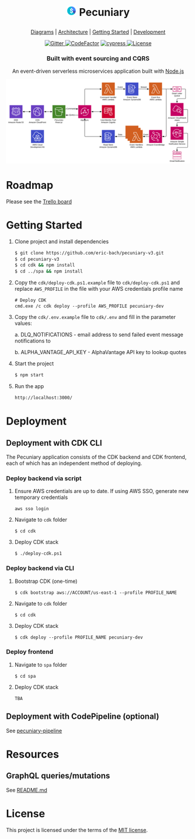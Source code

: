 <h1 align="center">
  <p align="center">
    <img src="diagrams/icon.png" height="28" width="28" alt="icon">
    Pecuniary
  </p>
</h1>

<p align="center">
  <a href="diagrams">Diagrams</a> |
  <a href="ARCHITECTURE.md">Architecture</a> |
  <a href="#getting-started">Getting Started</a> |
  <a href="#environment-setup">Development</a>
</p>

<p align="center">
  <a href="https://gitter.im/pecuniary/community">
    <img src="https://img.shields.io/gitter/room/pecuniary/community" alt="Gitter"/>
  </a>
  <a href="https://www.codefactor.io/repository/github/eric-bach/pecuniary"><img src="https://www.codefactor.io/repository/github/eric-bach/pecuniary/badge" alt="CodeFactor" /></a>
  <a href="https://cypress.io">
    <img src="https://img.shields.io/badge/cypress.io-tests-green.svg?style=flat-square" alt="cypress"/>
  </a>
  <a href="https://github.com/eric-bach/pecuniary/blob/master/LICENSE">
    <img src="https://img.shields.io/badge/license-MIT-green.svg" alt="License" />
  </a>
</p>

<h3 align="center">
  Built with event sourcing and CQRS
</h3>

<p align="center">
  An event-driven serverless microservices application built with <a href="https://nodejs.org">Node.js</a>
</p>

![Top Level](diagrams/toplevel.jpg)

# Roadmap

Please see the [Trello board](https://trello.com/b/7lA2gwTs/pecuniary)

# Getting Started

1. Clone project and install dependencies

   ```bash
   $ git clone https://github.com/eric-bach/pecuniary-v3.git
   $ cd pecuniary-v3
   $ cd cdk && npm install
   $ cd ../spa && npm install
   ```

2. Copy the `cdk/deploy-cdk.ps1.example` file to `cdk/deploy-cdk.ps1` and replace `AWS_PROFILE` in the file with your AWS credentials profile name

   ```
   # Deploy CDK
   cmd.exe /c cdk deploy --profile AWS_PROFILE pecuniary-dev
   ```

3. Copy the `cdk/.env.example` file to `cdk/.env` and fill in the parameter values:

   a. DLQ_NOTIFICATIONS - email address to send failed event message notifications to

   b. ALPHA_VANTAGE_API_KEY - AlphaVantage API key to lookup quotes

4. Start the project

   ```bash
   $ npm start
   ```

5. Run the app

   ```bash
   http://localhost:3000/
   ```

# Deployment

## Deployment with CDK CLI

The Pecuniary application consists of the CDK backend and CDK frontend, each of which has an independent method of deploying.

### Deploy backend via script

1. Ensure AWS credentials are up to date. If using AWS SSO, generate new temporary credentials

   ```
   aws sso login
   ```

2. Navigate to `cdk` folder

   ```
   $ cd cdk
   ```

3. Deploy CDK stack
   ```
   $ ./deploy-cdk.ps1
   ```

### Deploy backend via CLI

1. Bootstrap CDK (one-time)

   ```
   $ cdk bootstrap aws://ACCOUNT/us-east-1 --profile PROFILE_NAME
   ```

2. Navigate to `cdk` folder

   ```
   $ cd cdk
   ```

3. Deploy CDK stack
   ```
   $ cdk deploy --profile PROFILE_NAME pecuniary-dev
   ```

### Deploy frontend

1. Navigate to `spa` folder

   ```
   $ cd spa
   ```

2. Deploy CDK stack
   ```
   TBA
   ```

## Deployment with CodePipeline (optional)

See [pecuniary-pipeline](https://github.com/eric-bach/pecuniary-v3/blob/main/README.md)

# Resources

## GraphQL queries/mutations

See [README.md](docs/GraphQL.md)

# License

This project is licensed under the terms of the [MIT license](/LICENSE).
